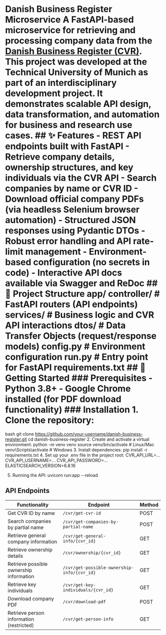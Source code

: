 # Danish Business Register Microservice A FastAPI-based microservice for retrieving and processing company data from the [Danish Business Register (CVR)](https://datacvr.virk.dk). This project was developed at the Technical University of Munich as part of an interdisciplinary development project. It demonstrates scalable API design, data transformation, and automation for business and research use cases. ## ✨ Features - REST API endpoints built with **FastAPI** - Retrieve company details, ownership structures, and key individuals via the CVR API - Search companies by name or CVR ID - Download official company PDFs (via headless Selenium browser automation) - Structured JSON responses using **Pydantic DTOs** - Robust error handling and API rate-limit management - Environment-based configuration (no secrets in code) - Interactive API docs available via Swagger and ReDoc ## 📂 Project Structure app/ controller/ # FastAPI routers (API endpoints) services/ # Business logic and CVR API interactions dtos/ # Data Transfer Objects (request/response models) config.py # Environment configuration run.py # Entry point for FastAPI requirements.txt ## 🚀 Getting Started ### Prerequisites - Python 3.8+ - Google Chrome installed (for PDF download functionality) ### Installation 1. Clone the repository:
bash
   git clone https://github.com/your-username/danish-business-register.git
   cd danish-business-register
2. Create and activate a virtual environment:
python -m venv venv
source venv/bin/activate   # Linux/Mac
venv\Scripts\activate      # Windows
3. Install dependencies:
pip install -r requirements.txt
4. Set up your .env file in the project root:
CVR_API_URL=...
CVR_API_USERNAME=...
CVR_API_PASSWORD=...
ELASTICSEARCH_VERSION=6.8.16

5. Running the API:
uvicorn run:app --reload

## API Endpoints

| Functionality                          | Endpoint                                       | Method |
|----------------------------------------|------------------------------------------------|--------|
| Get CVR ID by name                     | `/cvr/get-cvr-id`                              | POST   |
| Search companies by partial name        | `/cvr/get-companies-by-partial-name`           | POST   |
| Retrieve general company information    | `/cvr/get-general-info/{cvr_id}`               | GET    |
| Retrieve ownership details              | `/cvr/ownership/{cvr_id}`                      | GET    |
| Retrieve possible ownership information | `/cvr/get-possible-ownership-info/{cvr_id}`    | GET    |
| Retrieve key individuals                | `/cvr/get-key-individuals/{cvr_id}`            | GET    |
| Download company PDF                    | `/cvr/download-pdf`                            | POST   |
| Retrieve person information (restricted)| `/cvr/get-person-info`                         | GET    |
